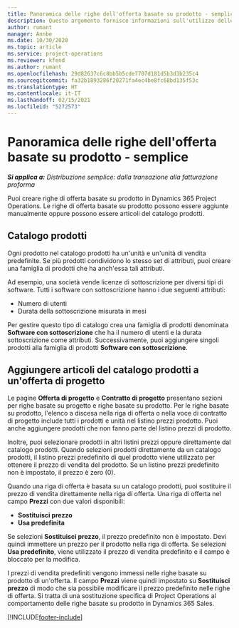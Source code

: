 ```yaml
---
title: Panoramica delle righe dell'offerta basate su prodotto - semplice
description: Questo argomento fornisce informazioni sull'utilizzo delle righe di offerta basate su prodotto.
author: rumant
manager: Annbe
ms.date: 10/30/2020
ms.topic: article
ms.service: project-operations
ms.reviewer: kfend
ms.author: rumant
ms.openlocfilehash: 29d82637c6c8bb5b5cde7707d181d5b3d3b235c4
ms.sourcegitcommit: fa32b1893286f20271fa4ec4be8fc68bd135f53c
ms.translationtype: HT
ms.contentlocale: it-IT
ms.lasthandoff: 02/15/2021
ms.locfileid: "5272573"
---
```

# <a name="product-based-quote-lines-overview---lite"></a>Panoramica delle righe dell'offerta basate su prodotto - semplice

_**Si applica a:** Distribuzione semplice: dalla transazione alla fatturazione proforma_

Puoi creare righe di offerta basate su prodotto in Dynamics 365 Project Operations. Le righe di offerta basate su prodotto possono essere aggiunte manualmente oppure possono essere articoli del catalogo prodotti.

## <a name="product-catalog"></a>Catalogo prodotti

Ogni prodotto nel catalogo prodotti ha un'unità e un'unità di vendita predefinite. Se più prodotti condividono lo stesso set di attributi, puoi creare una famiglia di prodotti che ha anch'essa tali attributi. 

Ad esempio, una società vende licenze di sottoscrizione per diversi tipi di software. Tutti i software con sottoscrizione hanno i due seguenti attributi:

- Numero di utenti
- Durata della sottoscrizione misurata in mesi

Per gestire questo tipo di catalogo crea una famiglia di prodotti denominata **Software con sottoscrizione** che ha il numero di utenti e la durata sottoscrizione come attributi. Successivamente, puoi aggiungere singoli prodotti alla famiglia di prodotti **Software con sottoscrizione**.

## <a name="add-product-catalog-items-to-a-project-quote"></a>Aggiungere articoli del catalogo prodotti a un'offerta di progetto

Le pagine **Offerta di progetto** e **Contratto di progetto** presentano sezioni per righe basate su progetto e righe basate su prodotto. Per le righe basate su prodotto, l'elenco a discesa nella riga di offerta o nella voce di contratto di progetto include tutti i prodotti e unità nel listino prezzi prodotto. Puoi anche aggiungere prodotti che non fanno parte del listino prezzi di prodotto.

Inoltre, puoi selezionare prodotti in altri listini prezzi oppure direttamente dal catalogo prodotti. Quando selezioni prodotti direttamente da un catalogo prodotti, il listino prezzi predefinito di quel prodotto viene utilizzato per ottenere il prezzo di vendita del prodotto. Se un listino prezzi predefinito non è impostato, il prezzo è zero (0).

Quando una riga di offerta è basata su un catalogo prodotti, puoi sostituire il prezzo di vendita direttamente nella riga di offerta. Una riga di offerta nel campo **Prezzi** con due valori disponibili:

- **Sostituisci prezzo**
- **Usa predefinita**

Se selezioni **Sostituisci prezzo**, il prezzo predefinito non è impostato. Devi quindi immettere un prezzo per il prodotto nella riga di offerta. Se selezioni **Usa predefinito**, viene utilizzato il prezzo di vendita predefinito e il campo è bloccato per la modifica.

I prezzi di vendita predefiniti vengono immessi nelle righe basate su prodotto di un'offerta. Il campo **Prezzi** viene quindi impostato su **Sostituisci prezzo** di modo che sia possibile modificare il prezzo predefinito nelle righe di offerta. Si tratta di una sostituzione specifica di Project Operations al comportamento delle righe basate su prodotto in Dynamics 365 Sales.


[!INCLUDE[footer-include](../../includes/footer-banner.md)]